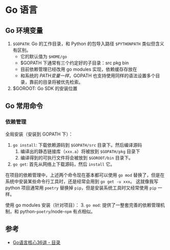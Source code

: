 # Go 语言

## Go 环境变量

1. `$GOPATH`: Go 的工作目录，和 Python 的包导入路径 `$PYTHONPATH` 类似但含义有区别。
    - 它的默认值为 `$HOME/go`
    - $GOPATH 下通常有三个约定好的子目录：src pkg bin
    - 目前依赖管理已经改用 go modules 实现，依赖缓存存放在 
    - 和系统的 $PATH 变量一样，$GOPATH 也支持使用同样的语法设置多个目录，靠前的目录将被优先检索。
1. $GOROOT: Go SDK 的安装位置


## Go 常用命令


### 依赖管理

全局安装（安装到 GOPATH 下）：
1. `go install`: 下载依赖源码到 `$GOPATH/src` 目录下。然后编译源码
   1. 编译出的静态链接库（`xxx.a`）将被放到 `$GOPATH/pkg` 目录下
   2. 编译得到的可执行文件将会被放到 `$GOROOT/bin` 目录下。
2. `go get`: 首先从网络上下载源码，然后 `install` 它。

在项目的依赖管理中，上述两个命令现在基本都可以使用 `go mod` 替换了，但是在系统中安装某些命令行工具时，还是经常会用到 `go get -u xxx`。
这就像我写 python 项目通常用 `poetry` 替换掉 `pip`，但是安装系统工具时又经常使用 `pip` 一样。


使用 go modules 安装（针对项目）：
3. `go mod`: 提供了一整套完善的依赖管理机制，和 python-`poetry`/node-`npm` 有点相似。


## 参考

- [Go语言核心36讲 - 目录](https://time.geekbang.org/column/intro/112)

